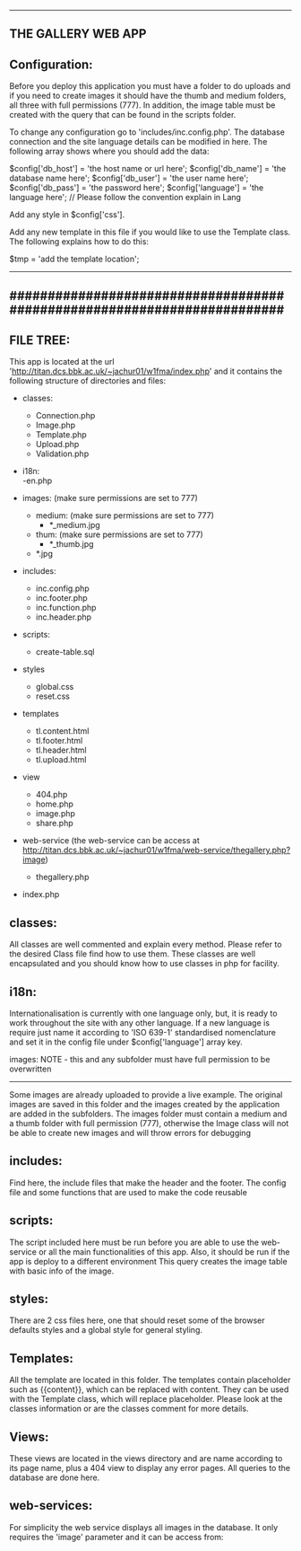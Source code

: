 ------------------------------------------------------------------------
THE GALLERY WEB APP
------------------------------------------------------------------------


Configuration:
-------------------
Before you deploy this application you must have a folder to do uploads and if you need to create images it should have the thumb and medium folders, all three with full permissions (777).
In addition, the image table must be created with the query that can be found in the scripts folder.

To change any configuration go to 'includes/inc.config.php'. The database connection and the site language details can be modified in here. The following array shows where you should add the data:

$config['db_host'] = 'the host name or url here';
$config['db_name'] = 'the database name here';
$config['db_user'] = 'the user name here';
$config['db_pass'] = 'the password here';
$config['language'] = 'the language here'; // Please follow the convention explain in Lang

Add any style in $config['css'].

Add any new template in this file if you would like to use the Template class. The following explains how to do this:
		
$tmp = 'add the template location';

------------------------------------------------------------------------
########################################################################
------------------------------------------------------------------------

FILE TREE:
----------
This app is located at the url 'http://titan.dcs.bbk.ac.uk/~jachur01/w1fma/index.php' and it contains the following structure of directories and files:

- classes: 										
	- Connection.php
	- Image.php
	- Template.php
	- Upload.php
	- Validation.php

- i18n: 										
	-en.php	

- images: 										(make sure permissions are set to 777)
	- medium: 									(make sure permissions are set to 777)
		- *_medium.jpg
	- thum: 									(make sure permissions are set to 777)
		- *_thumb.jpg
	- *.jpg

- includes:
	- inc.config.php
	- inc.footer.php
	- inc.function.php
	- inc.header.php

- scripts: 										
	- create-table.sql

- styles
	- global.css
	- reset.css

- templates
	- tl.content.html
	- tl.footer.html
	- tl.header.html
	- tl.upload.html

- view
	- 404.php
	- home.php
	- image.php
	- share.php

- web-service									(the web-service can be access at http://titan.dcs.bbk.ac.uk/~jachur01/w1fma/web-service/thegallery.php?image)
	- thegallery.php
	
- index.php


classes:
--------
All classes are well commented and explain every method. Please refer to the desired Class file find how to use them.
These classes are well encapsulated and you should know how to use classes in php for facility.

i18n:
-----
Internationalisation is currently with one language only, but, it is ready to work throughout the site with any other language.
If a new language is require just name it according to 'ISO 639-1' standardised nomenclature and set it in the config file under $config['language'] array key.

images:				NOTE - this and any subfolder must have full permission to be overwritten
-------				-------------------------------------------------------------------------
Some images are already uploaded to provide a live example. The original images are saved in this folder and the images created by the application are added in the subfolders.
The images folder must contain a medium and a thumb folder with full permission (777), otherwise the Image class will not be able to create new images and will throw errors for debugging

includes:
--------
Find here, the include files that make the header and the footer. The config file and some functions that are used to make the code reusable

scripts:
--------
The script included here must be run before you are able to use the web-service or all the main functionalities of this app. Also, it should be run if the app is deploy to a different environment
This query creates the image table with basic info of the image.

styles:
-------
There are 2 css files here, one that should reset some of the browser defaults styles and a global style for general styling.

Templates:
---------
All the template are located in this folder. The templates contain placeholder such as {{content}}, which can be replaced with content. They can be used with the Template class, which will replace placeholder. Please look at the classes information or are the classes comment for more details.

Views:
------
These views are located in the views directory and are name according to its page name, plus a 404 view to display any error pages. All queries to the database are done here.

web-services:
-------------
For simplicity the web service displays all images in the database. It only requires the 'image' parameter and it can be access from:









